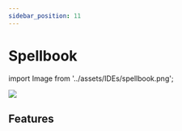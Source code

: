 ```yaml
---
sidebar_position: 11
---
```


# Spellbook

import Image from '../assets/IDEs/spellbook.png';

<div style={{textAlign: 'center'}}>
  <img src={Image} style={{width: "750px"}} />
</div>

## Features
